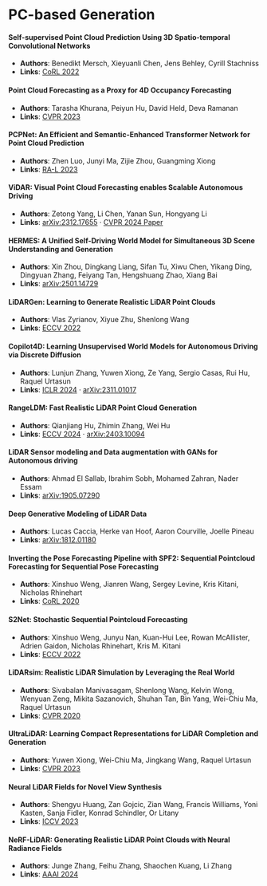 # PC-based Generation

#### Self-supervised Point Cloud Prediction Using 3D Spatio-temporal Convolutional Networks

* **Authors**: Benedikt Mersch, Xieyuanli Chen, Jens Behley, Cyrill Stachniss
* **Links**: [CoRL 2022](https://proceedings.mlr.press/v164/mersch22a.html)


#### Point Cloud Forecasting as a Proxy for 4D Occupancy Forecasting

* **Authors**: Tarasha Khurana, Peiyun Hu, David Held, Deva Ramanan
* **Links**: [CVPR 2023](https://openaccess.thecvf.com/content/CVPR2023/html/Khurana_Point_Cloud_Forecasting_as_a_Proxy_for_4D_Occupancy_Forecasting_CVPR_2023_paper.html)

#### PCPNet: An Efficient and Semantic-Enhanced Transformer Network for Point Cloud Prediction

* **Authors**: Zhen Luo, Junyi Ma, Zijie Zhou, Guangming Xiong
* **Links**: [RA-L 2023](https://ieeexplore.ieee.org/abstract/document/10141631)

#### ViDAR: Visual Point Cloud Forecasting enables Scalable Autonomous Driving

* **Authors**: Zetong Yang, Li Chen, Yanan Sun, Hongyang Li
* **Links**: [arXiv:2312.17655](https://arxiv.org/abs/2312.17655) · [CVPR 2024 Paper](https://openaccess.thecvf.com/content/CVPR2024/papers/Yang_Visual_Point_Cloud_Forecasting_enables_Scalable_Autonomous_Driving_CVPR_2024_paper.pdf)


#### HERMES: A Unified Self-Driving World Model for Simultaneous 3D Scene Understanding and Generation

* **Authors**: Xin Zhou, Dingkang Liang, Sifan Tu, Xiwu Chen, Yikang Ding, Dingyuan Zhang, Feiyang Tan, Hengshuang Zhao, Xiang Bai
* **Links**: [arXiv:2501.14729](https://arxiv.org/abs/2501.14729)

#### LiDARGen: Learning to Generate Realistic LiDAR Point Clouds

* **Authors**: Vlas Zyrianov, Xiyue Zhu, Shenlong Wang
* **Links**: [ECCV 2022](https://link.springer.com/chapter/10.1007/978-3-031-20050-2_2)


#### Copilot4D: Learning Unsupervised World Models for Autonomous Driving via Discrete Diffusion

* **Authors**: Lunjun Zhang, Yuwen Xiong, Ze Yang, Sergio Casas, Rui Hu, Raquel Urtasun
* **Links**: [ICLR 2024](https://openreview.net/forum?id=Psl75UCoZM) · [arXiv:2311.01017](https://arxiv.org/abs/2311.01017)

#### RangeLDM: Fast Realistic LiDAR Point Cloud Generation

* **Authors**: Qianjiang Hu, Zhimin Zhang, Wei Hu
* **Links**: [ECCV 2024](https://link.springer.com/content/pdf/10.1007/978-3-031-72784-9.pdf) · [arXiv:2403.10094](https://arxiv.org/pdf/2403.10094) 


#### LiDAR Sensor modeling and Data augmentation with GANs for Autonomous driving

* **Authors**: Ahmad El Sallab, Ibrahim Sobh, Mohamed Zahran, Nader Essam
* **Links**: [arXiv:1905.07290](https://arxiv.org/pdf/1905.07290) 

#### Deep Generative Modeling of LiDAR Data

* **Authors**: Lucas Caccia, Herke van Hoof, Aaron Courville, Joelle Pineau
* **Links**: [arXiv:1812.01180](https://arxiv.org/pdf/1812.01180) 

#### Inverting the Pose Forecasting Pipeline with SPF2: Sequential Pointcloud Forecasting for Sequential Pose Forecasting

* **Authors**: Xinshuo Weng, Jianren Wang, Sergey Levine, Kris Kitani, Nicholas Rhinehart
* **Links**: [CoRL 2020](https://proceedings.mlr.press/v155/weng21a/weng21a.pdf) 

#### S2Net: Stochastic Sequential Pointcloud Forecasting

* **Authors**: Xinshuo Weng, Junyu Nan, Kuan-Hui Lee, Rowan McAllister, Adrien Gaidon, Nicholas Rhinehart, Kris M. Kitani 
* **Links**: [ECCV 2022](https://link.springer.com/content/pdf/10.1007/978-3-031-19812-0.pdf)

#### LiDARsim: Realistic LiDAR Simulation by Leveraging the Real World

* **Authors**: Sivabalan Manivasagam, Shenlong Wang, Kelvin Wong, Wenyuan Zeng, Mikita Sazanovich, Shuhan Tan, Bin Yang, Wei-Chiu Ma, Raquel Urtasun
* **Links**: [CVPR 2020](https://openaccess.thecvf.com/content_CVPR_2020/papers/Manivasagam_LiDARsim_Realistic_LiDAR_Simulation_by_Leveraging_the_Real_World_CVPR_2020_paper.pdf)


#### UltraLiDAR: Learning Compact Representations for LiDAR Completion and Generation


* **Authors**: Yuwen Xiong, Wei-Chiu Ma, Jingkang Wang, Raquel Urtasun
* **Links**: [CVPR 2023](https://openaccess.thecvf.com/content/CVPR2023/html/Xiong_Learning_Compact_Representations_for_LiDAR_Completion_and_Generation_CVPR_2023_paper.html)

#### Neural LiDAR Fields for Novel View Synthesis

* **Authors**: Shengyu Huang, Zan Gojcic, Zian Wang, Francis Williams, Yoni Kasten, Sanja Fidler, Konrad Schindler, Or Litany
* **Links**: [ICCV 2023](https://openaccess.thecvf.com/content/ICCV2023/papers/Huang_Neural_LiDAR_Fields_for_Novel_View_Synthesis_ICCV_2023_paper.pdf)

#### NeRF-LiDAR: Generating Realistic LiDAR Point Clouds with Neural Radiance Fields

* **Authors**: Junge Zhang, Feihu Zhang, Shaochen Kuang, Li Zhang
* **Links**: [AAAI 2024](https://ojs.aaai.org/index.php/AAAI/article/view/28546)
